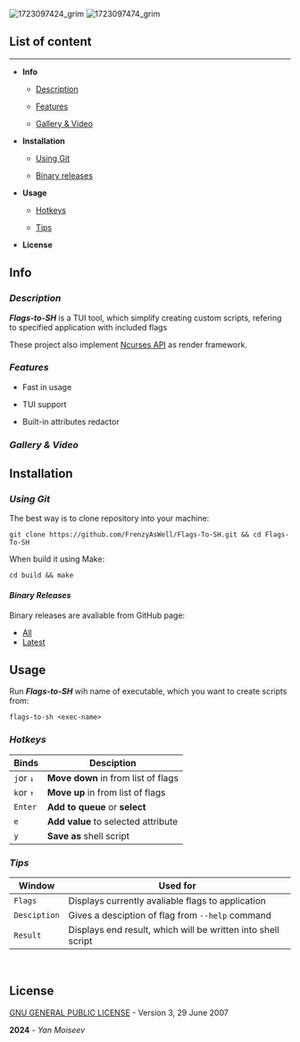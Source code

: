 ![1723097424_grim](https://github.com/user-attachments/assets/031d8009-bad5-4931-b9ee-24c3823a10bd)
![1723097474_grim](https://github.com/user-attachments/assets/d8a28cc1-1e7d-41c9-9751-c697e68867d3)

## List of content

---

- **Info**
  
  - [Description](#Desciption)
  
  - [Features](#Features)
  
  - [Gallery & Video](#Non)

- **Installation**
  
  - [Using Git](#Using-Git)
  
  - [Binary releases](#Binary-Releases)

- **Usage**
  
  - [Hotkeys](#Hotkeys)
  
  - [Tips](#Tips)

- **License**

## **Info**

### ***Description***

***Flags-to-SH***  is a TUI tool, which simplify creating custom scripts, refering to specified application with included flags

These project also implement [Ncurses API](https://invisible-island.net/ncurses/) as render framework.

### ***Features***

- Fast in usage

- TUI support

- Built-in attributes redactor

### *Gallery & Video*

## Installation

### ***Using Git***

The best way is to clone repository into your machine:

```shell
git clone https://github.com/FrenzyAsWell/Flags-To-SH.git && cd Flags-To-SH
```

When build it using Make:

```shell
cd build && make
```

#### ***Binary Releases***

Binary releases are avaliable from GitHub page:

- [All](https://github.com/FrenzyAsWell/Flags-To-SH/releases)
- [Latest](https://github.com/FrenzyAsWell/Flags-To-SH/releases/latest)

## Usage

Run ***Flags-to-SH*** wih name of executable, which you want to create scripts from:

```shell
flags-to-sh <exec-name>
```

### ***Hotkeys***

| Binds     | Desciption                          |
| --------- | ----------------------------------- |
| `j`or `↓` | **Move down** in from list of flags |
| `k`or `↑` | **Move up** in from list of flags   |
| `Enter`   | **Add to queue** or **select**      |
| `e`       | **Add value** to selected attribute |
| `y`       | **Save as** shell script            |

### ***Tips***

| Window       | Used for                                                     |
| ------------ | ------------------------------------------------------------ |
| `Flags`      | Displays currently avaliable flags to application            |
| `Desciption` | Gives a desciption of flag from `--help` command             |
| `Result`     | Displays end result, which will be written into shell script |

 

## License

[GNU GENERAL PUBLIC LICENSE](https://github.com/FrenzyAsWell/Flags-To-SH/blob/main/LICENSE) - Version 3, 29 June 2007

**2024** - *Yan Moiseev*
